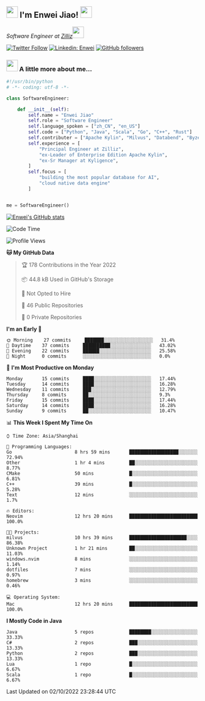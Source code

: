 <h2><img src="https://emojis.slackmojis.com/emojis/images/1531849430/4246/blob-sunglasses.gif?1531849430" width="30"/> I'm  Enwei Jiao! <img src="https://media.giphy.com/media/juBt25nT1KGys/giphy.gif" width=30> </h2>
<!-- <img align='right' src="https://media.giphy.com/media/M9gbBd9nbDrOTu1Mqx/giphy.gif" width="230"> -->
<p><em>Software Engineer at <a href="https://zilliz.com/">Zilliz</a><img src="https://media.giphy.com/media/WUlplcMpOCEmTGBtBW/giphy.gif" width="30"></em></p>

[![Twitter Follow](https://img.shields.io/twitter/follow/misteranmol?label=Follow)](https://twitter.com/intent/follow?screen_name=EnweiJiao)
[![Linkedin: Enwei](https://img.shields.io/badge/-enwei-blue?style=&logo=Linkedin&logoColor=white&link=https://www.linkedin.com/in/enwei-jiao-41192a97)](https://www.linkedin.com/in/enwei-jiao-41192a97/)
[![GitHub followers](https://img.shields.io/github/followers/jiaoew1991?label=Follow&style=social)](https://github.com/jiaoew1991)


### <img src="https://media.giphy.com/media/VgCDAzcKvsR6OM0uWg/giphy.gif" width="30"> A little more about me...  

```python
#!/usr/bin/python
# -*- coding: utf-8 -*-

class SoftwareEngineer:

    def __init__(self):
        self.name = "Enwei Jiao"
        self.role = "Software Engineer"
        self.language_spoken = ["zh_CN", "en_US"]
        self.code = ["Python", "Java", "Scala", "Go", "C++", "Rust"]
        self.contributer = ["Apache Kylin", "Milvus", "Databend", "Byzer-Lang"]
        self.experience = [
            "Principal Engineer at Zilliz",
            "ex-Leader of Enterprise Edition Apache Kylin",
            "ex-Sr Manager at Kyligence",
        ]
        self.focus = [
            "building the most popular database for AI",
            "cloud native data engine"
        ]


me = SoftwareEngineer()
```

[![Enwei's GitHub stats](https://github-readme-stats.vercel.app/api?username=jiaoew1991&count_private=true&show_icons=true)](https://github.com/jiaoew1991/jiaoew1991)

<!-- [![Top Langs](https://github-readme-stats.vercel.app/api/top-langs/?username=jiaoew1991&layout=compact)](https://github.com/jiaoew1991/jiaoew1991) -->

<!--START_SECTION:waka-->
![Code Time](http://img.shields.io/badge/Code%20Time-167%20hrs%2020%20mins-blue)

![Profile Views](http://img.shields.io/badge/Profile%20Views-0-blue)

**🐱 My GitHub Data** 

> 🏆 178 Contributions in the Year 2022
 > 
> 📦 44.8 kB Used in GitHub's Storage 
 > 
> 🚫 Not Opted to Hire
 > 
> 📜 46 Public Repositories 
 > 
> 🔑 0 Private Repositories  
 > 
**I'm an Early 🐤** 

```text
🌞 Morning    27 commits     ███████░░░░░░░░░░░░░░░░░░   31.4% 
🌆 Daytime    37 commits     ██████████░░░░░░░░░░░░░░░   43.02% 
🌃 Evening    22 commits     ██████░░░░░░░░░░░░░░░░░░░   25.58% 
🌙 Night      0 commits      ░░░░░░░░░░░░░░░░░░░░░░░░░   0.0%

```
📅 **I'm Most Productive on Monday** 

```text
Monday       15 commits     ████░░░░░░░░░░░░░░░░░░░░░   17.44% 
Tuesday      14 commits     ████░░░░░░░░░░░░░░░░░░░░░   16.28% 
Wednesday    11 commits     ███░░░░░░░░░░░░░░░░░░░░░░   12.79% 
Thursday     8 commits      ██░░░░░░░░░░░░░░░░░░░░░░░   9.3% 
Friday       15 commits     ████░░░░░░░░░░░░░░░░░░░░░   17.44% 
Saturday     14 commits     ████░░░░░░░░░░░░░░░░░░░░░   16.28% 
Sunday       9 commits      ██░░░░░░░░░░░░░░░░░░░░░░░   10.47%

```


📊 **This Week I Spent My Time On** 

```text
⌚︎ Time Zone: Asia/Shanghai

💬 Programming Languages: 
Go                       8 hrs 59 mins       ██████████████████░░░░░░░   72.94% 
Other                    1 hr 4 mins         ██░░░░░░░░░░░░░░░░░░░░░░░   8.77% 
CMake                    50 mins             █░░░░░░░░░░░░░░░░░░░░░░░░   6.81% 
C++                      39 mins             █░░░░░░░░░░░░░░░░░░░░░░░░   5.28% 
Text                     12 mins             ░░░░░░░░░░░░░░░░░░░░░░░░░   1.7%

🔥 Editors: 
Neovim                   12 hrs 20 mins      █████████████████████████   100.0%

🐱‍💻 Projects: 
milvus                   10 hrs 39 mins      █████████████████████░░░░   86.38% 
Unknown Project          1 hr 21 mins        ██░░░░░░░░░░░░░░░░░░░░░░░   11.03% 
windows.nvim             8 mins              ░░░░░░░░░░░░░░░░░░░░░░░░░   1.14% 
dotfiles                 7 mins              ░░░░░░░░░░░░░░░░░░░░░░░░░   0.97% 
homebrew                 3 mins              ░░░░░░░░░░░░░░░░░░░░░░░░░   0.46%

💻 Operating System: 
Mac                      12 hrs 20 mins      █████████████████████████   100.0%

```

**I Mostly Code in Java** 

```text
Java                     5 repos             ████████░░░░░░░░░░░░░░░░░   33.33% 
C#                       2 repos             ███░░░░░░░░░░░░░░░░░░░░░░   13.33% 
Python                   2 repos             ███░░░░░░░░░░░░░░░░░░░░░░   13.33% 
Lua                      1 repo              █░░░░░░░░░░░░░░░░░░░░░░░░   6.67% 
Scala                    1 repo              █░░░░░░░░░░░░░░░░░░░░░░░░   6.67%

```



 Last Updated on 02/10/2022 23:28:44 UTC
<!--END_SECTION:waka-->
